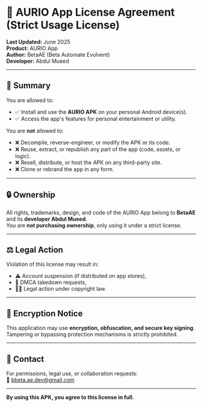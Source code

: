 # 📜 AURIO App License Agreement (Strict Usage License)

**Last Updated:** June 2025  
**Product:** AURIO App  
**Author:** BetaAE (Beta Automate Evolvent)  
**Developer:** Abdul Mueed

---

## 📌 Summary

You are allowed to:
- ✅ Install and use the **AURIO APK** on your personal Android device(s).
- ✅ Access the app's features for personal entertainment or utility.

You are **not** allowed to:
- ❌ Decompile, reverse-engineer, or modify the APK or its code.
- ❌ Reuse, extract, or republish any part of the app (code, assets, or logic).
- ❌ Resell, distribute, or host the APK on any third-party site.
- ❌ Clone or rebrand the app in any form.

---

## 🔒 Ownership

All rights, trademarks, design, and code of the AURIO App belong to **BetaAE** and its **developer Abdul Mueed**.  
You are **not purchasing ownership**, only using it under a strict license.

---

## ⚖️ Legal Action

Violation of this license may result in:
- ⚠️ Account suspension (if distributed on app stores),
- 🚫 DMCA takedown requests,
- 🧑‍⚖️ Legal action under copyright law.

---

## 🔐 Encryption Notice

This application may use **encryption, obfuscation, and secure key signing**.  
Tampering or bypassing protection mechanisms is strictly prohibited.

---

## 📩 Contact

For permissions, legal use, or collaboration requests:  
📧 bbeta.ae.dev@gmail.com

---

**By using this APK, you agree to this license in full.**
